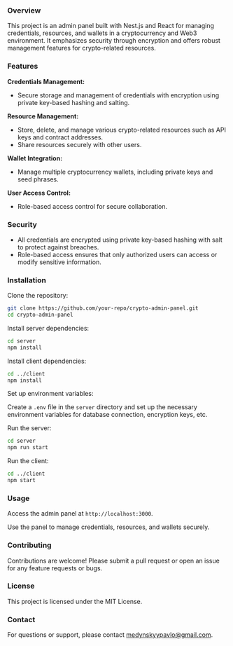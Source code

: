 ### Overview

This project is an admin panel built with Nest.js and React for managing credentials, resources, and wallets in a cryptocurrency and Web3 environment. It emphasizes security through encryption and offers robust management features for crypto-related resources.

### Features

**Credentials Management:**
- Secure storage and management of credentials with encryption using private key-based hashing and salting.

**Resource Management:**
- Store, delete, and manage various crypto-related resources such as API keys and contract addresses.
- Share resources securely with other users.

**Wallet Integration:**
- Manage multiple cryptocurrency wallets, including private keys and seed phrases.

**User Access Control:**
- Role-based access control for secure collaboration.

### Security

- All credentials are encrypted using private key-based hashing with salt to protect against breaches.
- Role-based access ensures that only authorized users can access or modify sensitive information.

### Installation

Clone the repository:

```bash
git clone https://github.com/your-repo/crypto-admin-panel.git
cd crypto-admin-panel
```

Install server dependencies:

```bash
cd server
npm install
```

Install client dependencies:

```bash
cd ../client
npm install
```

Set up environment variables:

Create a `.env` file in the `server` directory and set up the necessary environment variables for database connection, encryption keys, etc.

Run the server:

```bash
cd server
npm run start
```

Run the client:

```bash
cd ../client
npm start
```

### Usage

Access the admin panel at `http://localhost:3000`.

Use the panel to manage credentials, resources, and wallets securely.

### Contributing

Contributions are welcome! Please submit a pull request or open an issue for any feature requests or bugs.

### License

This project is licensed under the MIT License.

### Contact

For questions or support, please contact medynskyypavlo@gmail.com.